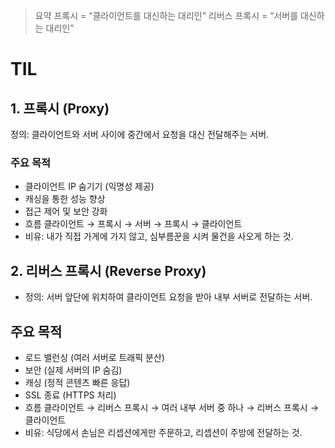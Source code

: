 > 요약 
  프록시 = “클라이언트를 대신하는 대리인”
  리버스 프록시 = “서버를 대신하는 대리인”
# TIL 

## 1. 프록시 (Proxy)

정의: 클라이언트와 서버 사이에 중간에서 요청을 대신 전달해주는 서버.

### 주요 목적
- 클라이언트 IP 숨기기 (익명성 제공)
- 캐싱을 통한 성능 향상
- 접근 제어 및 보안 강화
- 흐름
  클라이언트 → 프록시 → 서버 → 프록시 → 클라이언트
- 비유: 내가 직접 가게에 가지 않고, 심부름꾼을 시켜 물건을 사오게 하는 것.

## 2. 리버스 프록시 (Reverse Proxy)

- 정의: 서버 앞단에 위치하여 클라이언트 요청을 받아 내부 서버로 전달하는 서버.

## 주요 목적
- 로드 밸런싱 (여러 서버로 트래픽 분산)
- 보안 (실제 서버의 IP 숨김)
- 캐싱 (정적 콘텐츠 빠른 응답)
- SSL 종료 (HTTPS 처리)
- 흐름
  클라이언트 → 리버스 프록시 → 여러 내부 서버 중 하나 → 리버스 프록시 → 클라이언트
- 비유: 식당에서 손님은 리셉션에게만 주문하고, 리셉션이 주방에 전달하는 것.